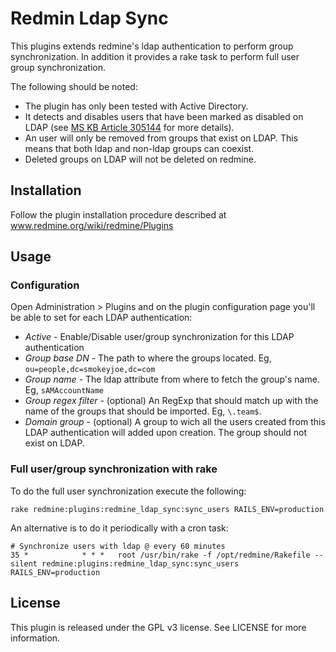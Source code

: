 Redmin Ldap Sync
================

This plugins extends redmine's ldap authentication to perform group synchronization.
In addition it provides a rake task to perform full user group synchronization.

The following should be noted:

* The plugin has only been tested with Active Directory.
* It detects and disables users that have been marked as disabled on LDAP (see [MS KB Article 305144][uacf] for more details).
* An user will only be removed from groups that exist on LDAP. This means that both ldap and non-ldap groups can coexist.
* Deleted groups on LDAP will not be deleted on redmine.

Installation
------------

Follow the plugin installation procedure described at www.redmine.org/wiki/redmine/Plugins

Usage
-----

### Configuration

Open Administration > Plugins and on the plugin configuration page you'll be able to set for each LDAP authentication:

* *Active* - Enable/Disable user/group synchronization for this LDAP authentication
* *Group base DN* - The path to where the groups located. Eg, `ou=people,dc=smokeyjoe,dc=com`
* *Group name* - The ldap attribute from where to fetch the group's name. Eg, `sAMAccountName`
* *Group regex filter* - (optional) An RegExp that should match up with the name of the groups that should be imported. Eg, `\.team$`.
* *Domain group* - (optional) A group to wich all the users created from this LDAP authentication will added upon creation. The group should not exist on LDAP.

### Full user/group synchronization with rake

To do the full user synchronization execute the following:

    rake redmine:plugins:redmine_ldap_sync:sync_users RAILS_ENV=production


An alternative is to do it periodically with a cron task:

    # Synchronize users with ldap @ every 60 minutes
    35 *            * * *   root /usr/bin/rake -f /opt/redmine/Rakefile --silent redmine:plugins:redmine_ldap_sync:sync_users RAILS_ENV=production

License
-------
This plugin is released under the GPL v3 license. See LICENSE for more information.

[uacf]: http://support.microsoft.com/kb/305144
